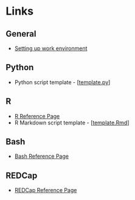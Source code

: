 # Links

## General

- [Setting up work environment](setup/README.md)

## Python

- Python script template - [[template.py](src/template.py)]

## R

- [R Reference Page](reference-R.md)
- R Markdown script template - [[template.Rmd](src/template.Rmd)]

## Bash

- [Bash Reference Page](reference-bash.md)

## REDCap

- [REDCap Reference Page](reference-REDCap.md)
